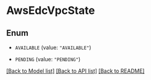 # AwsEdcVpcState

## Enum


* `AVAILABLE` (value: `"AVAILABLE"`)

* `PENDING` (value: `"PENDING"`)


[[Back to Model list]](../README.md#documentation-for-models) [[Back to API list]](../README.md#documentation-for-api-endpoints) [[Back to README]](../README.md)



